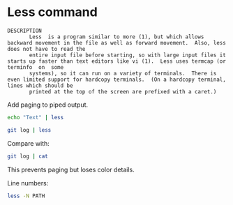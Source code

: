 # Less command

	DESCRIPTION
	       Less  is a program similar to more (1), but which allows backward movement in the file as well as forward movement.  Also, less does not have to read the
	       entire input file before starting, so with large input files it starts up faster than text editors like vi (1).  Less uses termcap (or terminfo  on  some
	       systems), so it can run on a variety of terminals.  There is even limited support for hardcopy terminals.  (On a hardcopy terminal, lines which should be
	       printed at the top of the screen are prefixed with a caret.)

Add paging to piped output.

```sh
echo "Text" | less

git log | less
```

Compare with:

```sh
git log | cat
```

This prevents paging but loses color details.

Line numbers:

```sh
less -N PATH
```
